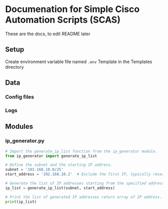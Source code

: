 # Documenation for Simple Cisco Automation Scripts (SCAS)

These are the docs, to edit README later

## Setup

Create environment variable file named `.env` Template in the Templates directory

## Data

### Config files

### Logs

## Modules

### ip_generator.py

```python
# Import the generate_ip_list function from the ip_generator module.
from ip_generator import generate_ip_list

# Define the subnet and the starting IP address.
subnet = '192.168.10.0/25'
start_address = '192.168.10.2'  # Exclude the first IP, typically reserved for a core switch or router.

# Generate the list of IP addresses starting from the specified address in the subnet.
ip_list = generate_ip_list(subnet, start_address)

# Print the list of generated IP addresses return array of IP address.
print(ip_list)

```
